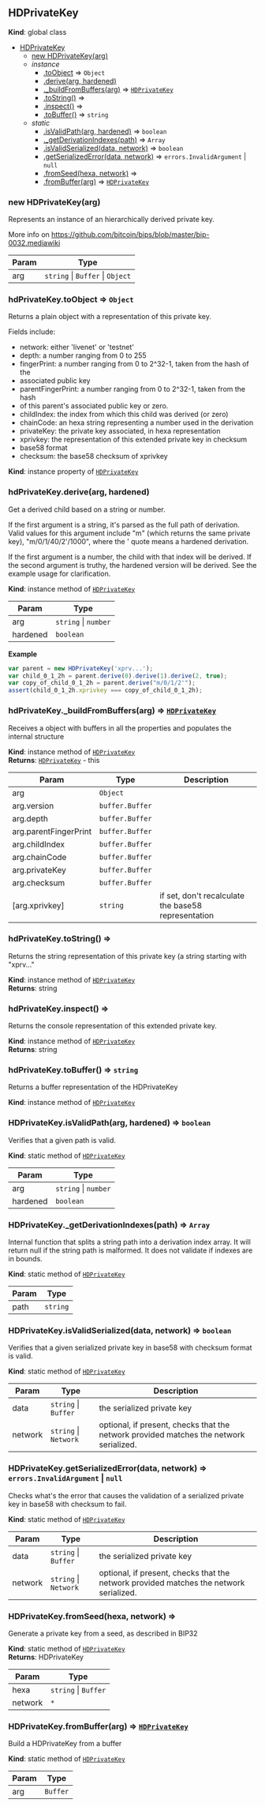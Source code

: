 <a name="HDPrivateKey"></a>

## HDPrivateKey
**Kind**: global class  

* [HDPrivateKey](#HDPrivateKey)
    * [new HDPrivateKey(arg)](#new_HDPrivateKey_new)
    * _instance_
        * [.toObject](#HDPrivateKey+toObject) ⇒ <code>Object</code>
        * [.derive(arg, hardened)](#HDPrivateKey+derive)
        * [._buildFromBuffers(arg)](#HDPrivateKey+_buildFromBuffers) ⇒ <code>[HDPrivateKey](#HDPrivateKey)</code>
        * [.toString()](#HDPrivateKey+toString) ⇒
        * [.inspect()](#HDPrivateKey+inspect) ⇒
        * [.toBuffer()](#HDPrivateKey+toBuffer) ⇒ <code>string</code>
    * _static_
        * [.isValidPath(arg, hardened)](#HDPrivateKey.isValidPath) ⇒ <code>boolean</code>
        * [._getDerivationIndexes(path)](#HDPrivateKey._getDerivationIndexes) ⇒ <code>Array</code>
        * [.isValidSerialized(data, network)](#HDPrivateKey.isValidSerialized) ⇒ <code>boolean</code>
        * [.getSerializedError(data, network)](#HDPrivateKey.getSerializedError) ⇒ <code>errors.InvalidArgument</code> &#124; <code>null</code>
        * [.fromSeed(hexa, network)](#HDPrivateKey.fromSeed) ⇒
        * [.fromBuffer(arg)](#HDPrivateKey.fromBuffer) ⇒ <code>[HDPrivateKey](#HDPrivateKey)</code>

<a name="new_HDPrivateKey_new"></a>

### new HDPrivateKey(arg)
Represents an instance of an hierarchically derived private key.

More info on https://github.com/bitcoin/bips/blob/master/bip-0032.mediawiki


| Param | Type |
| --- | --- |
| arg | <code>string</code> &#124; <code>Buffer</code> &#124; <code>Object</code> | 

<a name="HDPrivateKey+toObject"></a>

### hdPrivateKey.toObject ⇒ <code>Object</code>
Returns a plain object with a representation of this private key.

Fields include:<ul>
<li> network: either 'livenet' or 'testnet'
<li> depth: a number ranging from 0 to 255
<li> fingerPrint: a number ranging from 0 to 2^32-1, taken from the hash of the
<li>     associated public key
<li> parentFingerPrint: a number ranging from 0 to 2^32-1, taken from the hash
<li>     of this parent's associated public key or zero.
<li> childIndex: the index from which this child was derived (or zero)
<li> chainCode: an hexa string representing a number used in the derivation
<li> privateKey: the private key associated, in hexa representation
<li> xprivkey: the representation of this extended private key in checksum
<li>     base58 format
<li> checksum: the base58 checksum of xprivkey
</ul>

**Kind**: instance property of <code>[HDPrivateKey](#HDPrivateKey)</code>  
<a name="HDPrivateKey+derive"></a>

### hdPrivateKey.derive(arg, hardened)
Get a derived child based on a string or number.

If the first argument is a string, it's parsed as the full path of
derivation. Valid values for this argument include "m" (which returns the
same private key), "m/0/1/40/2'/1000", where the ' quote means a hardened
derivation.

If the first argument is a number, the child with that index will be
derived. If the second argument is truthy, the hardened version will be
derived. See the example usage for clarification.

**Kind**: instance method of <code>[HDPrivateKey](#HDPrivateKey)</code>  

| Param | Type |
| --- | --- |
| arg | <code>string</code> &#124; <code>number</code> | 
| hardened | <code>boolean</code> | 

**Example**  
```javascript
var parent = new HDPrivateKey('xprv...');
var child_0_1_2h = parent.derive(0).derive(1).derive(2, true);
var copy_of_child_0_1_2h = parent.derive("m/0/1/2'");
assert(child_0_1_2h.xprivkey === copy_of_child_0_1_2h);
```
<a name="HDPrivateKey+_buildFromBuffers"></a>

### hdPrivateKey._buildFromBuffers(arg) ⇒ <code>[HDPrivateKey](#HDPrivateKey)</code>
Receives a object with buffers in all the properties and populates the
internal structure

**Kind**: instance method of <code>[HDPrivateKey](#HDPrivateKey)</code>  
**Returns**: <code>[HDPrivateKey](#HDPrivateKey)</code> - this  

| Param | Type | Description |
| --- | --- | --- |
| arg | <code>Object</code> |  |
| arg.version | <code>buffer.Buffer</code> |  |
| arg.depth | <code>buffer.Buffer</code> |  |
| arg.parentFingerPrint | <code>buffer.Buffer</code> |  |
| arg.childIndex | <code>buffer.Buffer</code> |  |
| arg.chainCode | <code>buffer.Buffer</code> |  |
| arg.privateKey | <code>buffer.Buffer</code> |  |
| arg.checksum | <code>buffer.Buffer</code> |  |
| [arg.xprivkey] | <code>string</code> | if set, don't recalculate the base58      representation |

<a name="HDPrivateKey+toString"></a>

### hdPrivateKey.toString() ⇒
Returns the string representation of this private key (a string starting
with "xprv..."

**Kind**: instance method of <code>[HDPrivateKey](#HDPrivateKey)</code>  
**Returns**: string  
<a name="HDPrivateKey+inspect"></a>

### hdPrivateKey.inspect() ⇒
Returns the console representation of this extended private key.

**Kind**: instance method of <code>[HDPrivateKey](#HDPrivateKey)</code>  
**Returns**: string  
<a name="HDPrivateKey+toBuffer"></a>

### hdPrivateKey.toBuffer() ⇒ <code>string</code>
Returns a buffer representation of the HDPrivateKey

**Kind**: instance method of <code>[HDPrivateKey](#HDPrivateKey)</code>  
<a name="HDPrivateKey.isValidPath"></a>

### HDPrivateKey.isValidPath(arg, hardened) ⇒ <code>boolean</code>
Verifies that a given path is valid.

**Kind**: static method of <code>[HDPrivateKey](#HDPrivateKey)</code>  

| Param | Type |
| --- | --- |
| arg | <code>string</code> &#124; <code>number</code> | 
| hardened | <code>boolean</code> | 

<a name="HDPrivateKey._getDerivationIndexes"></a>

### HDPrivateKey._getDerivationIndexes(path) ⇒ <code>Array</code>
Internal function that splits a string path into a derivation index array.
It will return null if the string path is malformed.
It does not validate if indexes are in bounds.

**Kind**: static method of <code>[HDPrivateKey](#HDPrivateKey)</code>  

| Param | Type |
| --- | --- |
| path | <code>string</code> | 

<a name="HDPrivateKey.isValidSerialized"></a>

### HDPrivateKey.isValidSerialized(data, network) ⇒ <code>boolean</code>
Verifies that a given serialized private key in base58 with checksum format
is valid.

**Kind**: static method of <code>[HDPrivateKey](#HDPrivateKey)</code>  

| Param | Type | Description |
| --- | --- | --- |
| data | <code>string</code> &#124; <code>Buffer</code> | the serialized private key |
| network | <code>string</code> &#124; <code>Network</code> | optional, if present, checks that the     network provided matches the network serialized. |

<a name="HDPrivateKey.getSerializedError"></a>

### HDPrivateKey.getSerializedError(data, network) ⇒ <code>errors.InvalidArgument</code> &#124; <code>null</code>
Checks what's the error that causes the validation of a serialized private key
in base58 with checksum to fail.

**Kind**: static method of <code>[HDPrivateKey](#HDPrivateKey)</code>  

| Param | Type | Description |
| --- | --- | --- |
| data | <code>string</code> &#124; <code>Buffer</code> | the serialized private key |
| network | <code>string</code> &#124; <code>Network</code> | optional, if present, checks that the     network provided matches the network serialized. |

<a name="HDPrivateKey.fromSeed"></a>

### HDPrivateKey.fromSeed(hexa, network) ⇒
Generate a private key from a seed, as described in BIP32

**Kind**: static method of <code>[HDPrivateKey](#HDPrivateKey)</code>  
**Returns**: HDPrivateKey  

| Param | Type |
| --- | --- |
| hexa | <code>string</code> &#124; <code>Buffer</code> | 
| network | <code>\*</code> | 

<a name="HDPrivateKey.fromBuffer"></a>

### HDPrivateKey.fromBuffer(arg) ⇒ <code>[HDPrivateKey](#HDPrivateKey)</code>
Build a HDPrivateKey from a buffer

**Kind**: static method of <code>[HDPrivateKey](#HDPrivateKey)</code>  

| Param | Type |
| --- | --- |
| arg | <code>Buffer</code> | 

